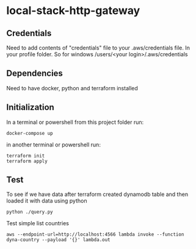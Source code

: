 ﻿# local-stack-http-gateway

## Credentials
Need to add contents of "credentials" file to your .aws/credentials file.  In your profile folder.  So for windows /users/&lt;your login&gt;/.aws/credentials

## Dependencies
Need to have docker, python and terraform installed

## Initialization
In a terminal or powershell from this project folder run:

```
docker-compose up
```

in another terminal or powershell run:

```
terraform init
terraform apply
```

## Test
To see if we have data after terraform created dynamodb table and then loaded it with data using python
```
python ./query.py
```

Test simple list countries

```
aws --endpoint-url=http://localhost:4566 lambda invoke --function dyna-country --payload '{}' lambda.out
```